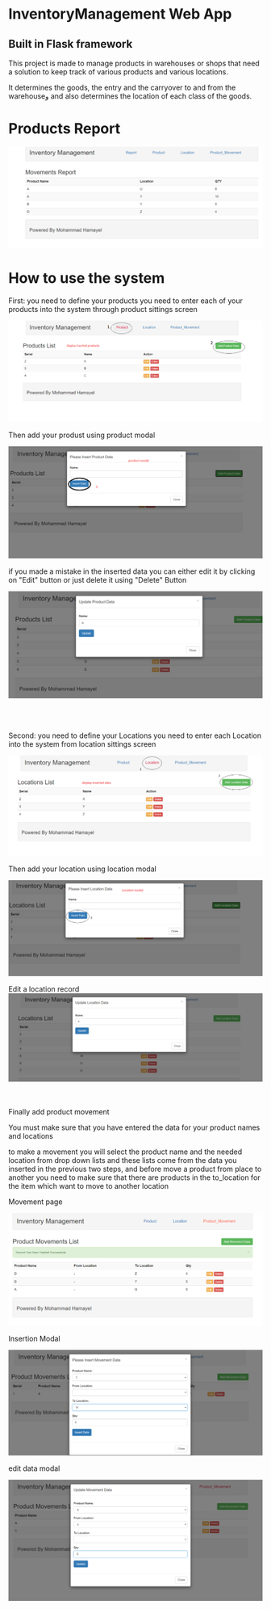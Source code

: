 # InventoryManagement  Web App 
 
<h2> Built in Flask framework  </h2>

This project is made to manage products in warehouses or shops that need a solution to keep track of various products and various locations.

It determines the goods, the entry and the carryover to and from the warehouseو and also determines the location of each class of the goods.

# Products Report

![alt text](https://github.com/mohammadhamayel/InventoryManagement/blob/master/github_images/MainPage.PNG)

# How to use the system

First: you need to define your products
you need to enter each of your products into the system through product sittings screen

![alt text](https://github.com/mohammadhamayel/InventoryManagement/blob/master/github_images/ProductPage.PNG)

Then add your produst using product modal

![alt text](https://github.com/mohammadhamayel/InventoryManagement/blob/master/github_images/insertProduct.PNG)

if you made a mistake in the inserted data you can either edit it by clicking on "Edit" button or just delete it using "Delete" Button

![alt text](https://github.com/mohammadhamayel/InventoryManagement/blob/master/github_images/updateProduct.PNG)

<br/><br/>

Second: you need to define your Locations
you need to enter each Location into the system from location sittings screen

![alt text](https://github.com/mohammadhamayel/InventoryManagement/blob/master/github_images/LocationPsge.PNG)

Then add your location using location modal

![alt text](https://github.com/mohammadhamayel/InventoryManagement/blob/master/github_images/inseryLocation.PNG)

Edit a location record
![alt text](https://github.com/mohammadhamayel/InventoryManagement/blob/master/github_images/updateLocation.PNG)

<br/><br/>
Finally add product movement

You must make sure that you have entered the data for your product names and locations 

to make a movement you will select the product name and the needed location from drop down lists and these lists come from the data you inserted in the previous two steps,
and before move a product from place to another you need to make sure that there are products in the to_location for the item which want to move to another location

Movement page

![alt text](https://github.com/mohammadhamayel/InventoryManagement/blob/master/github_images/movementPage.PNG)

Insertion Modal

![alt text](https://github.com/mohammadhamayel/InventoryManagement/blob/master/github_images/insertMovement.PNG)

edit data modal

![alt text](https://github.com/mohammadhamayel/InventoryManagement/blob/master/github_images/updateMovement.PNG)



